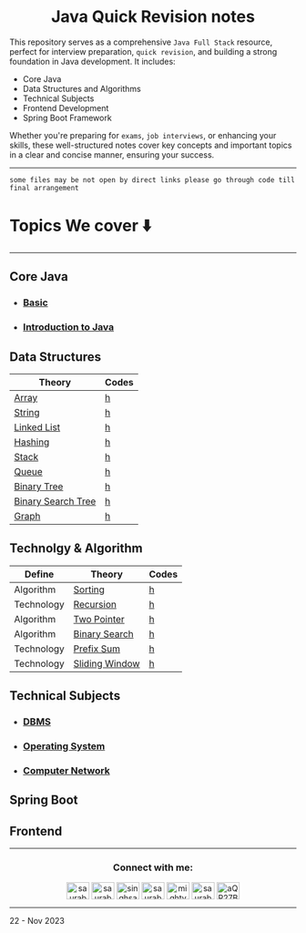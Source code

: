 <h1 align="center" > Java Quick Revision notes </h1> 

This repository serves as a comprehensive `Java Full Stack` resource, perfect for interview preparation, `quick revision`, and building a strong foundation in Java development. It includes:

+ Core Java
+ Data Structures and Algorithms
+ Technical Subjects
+ Frontend Development
+ Spring Boot Framework

Whether you're preparing for `exams`, `job interviews`, or enhancing your skills, these well-structured notes cover key concepts and important topics in a clear and concise manner, ensuring your success.

---

`some files may be not open by direct links please go through code till final arrangement`

# Topics We cover ⬇️

---

<h2  > Core Java </h2>


+ ### [Basic](https://github.com/saurabhbahadur/java-interview-questions/blob/main/Basics.md)
+ ### [Introduction to Java](https://github.com/saurabhbahadur/java-interview-questions/blob/main/JAVA/Introduction%20to%20Java.md)

<h2 > Data Structures </h2>

| Theory                 | Codes     |
|------------------------|-----------|
| [Array](https://github.com/saurabhbahadur/java-interview-questions/blob/main/Data%20Strucures/Array.md)              | [h]()     |
| [String](https://github.com/saurabhbahadur/java-interview-questions/blob/main/Data%20Strucures/String.md)             | [h]()     |
| [Linked List](https://github.com/saurabhbahadur/java-interview-questions/blob/main/Data%20Strucures/LinkedList.md)        | [h]()     |
| [Hashing](https://github.com/saurabhbahadur/java-interview-questions/blob/main/Data%20Strucures/Hashing.md)            | [h]()     |
| [Stack](https://github.com/saurabhbahadur/java-interview-questions/blob/main/Data%20Strucures/Stack.md)              | [h]()     |
| [Queue](https://github.com/saurabhbahadur/java-interview-questions/blob/main/Data%20Strucures/Queue.md)              | [h]()     |
| [Binary Tree](https://github.com/saurabhbahadur/java-interview-questions/blob/main/Data%20Strucures/BinaryTree.md)        | [h]()     |
| [Binary Search Tree](https://github.com/saurabhbahadur/java-interview-questions/blob/main/Data%20Strucures/BinarySearchTree.md) | [h]()     |
| [Graph](https://github.com/saurabhbahadur/java-interview-questions/blob/main/Data%20Strucures/Graph.md)              | [h]()     |

<h2  > Technolgy & Algorithm </h2>

| Define     | Theory             | Codes     |
|------------|--------------------|-----------|
| Algorithm  | [Sorting](https://github.com/saurabhbahadur/java-interview-questions/blob/main/Tech%20%26%20Algo/Sorting.md)        | [h]()     |
| Technology | [Recursion](https://github.com/saurabhbahadur/java-interview-questions/blob/main/Tech%20%26%20Algo/Recursion.md)      | [h]()     |
| Algorithm  | [Two Pointer](https://github.com/saurabhbahadur/java-interview-questions/blob/main/Tech%20%26%20Algo/TwoPointer.md)    | [h]()     |
| Algorithm  | [Binary Search](https://github.com/saurabhbahadur/java-interview-questions/blob/main/Tech%20%26%20Algo/BinarySearch.md)  | [h]()     |
| Technology | [Prefix Sum](https://github.com/saurabhbahadur/java-interview-questions/blob/main/Tech%20%26%20Algo/PrefixSum.md)     | [h]()     |
| Technology | [Sliding Window](https://github.com/saurabhbahadur/java-interview-questions/blob/main/Tech%20%26%20Algo/SlidingWindow.md) | [h]()     |




<h2  > Technical Subjects  </h2>

+ ### [DBMS](https://github.com/saurabhbahadur/java-interview-questions/blob/main/Tech%20Subject/DBMS.md)
+ ### [Operating System](https://github.com/saurabhbahadur/java-interview-questions/blob/main/Tech%20Subject/OperatingSystem.md)
+ ### [Computer Network](https://github.com/saurabhbahadur/java-interview-questions/blob/main/Tech%20Subject/ComputerNetwork.md)

<h2  > Spring Boot </h2>



<h2  > Frontend </h2>



---


<h3 align="center">Connect with me:</h3>
<p align="center">
<a href="https://twitter.com/saurabhbahadur" target="blank"><img align="center" src="https://raw.githubusercontent.com/rahuldkjain/github-profile-readme-generator/master/src/images/icons/Social/twitter.svg" alt="saurabhbahadur" height="30" width="40" /></a>
<a href="https://linkedin.com/in/saurabhbahadur" target="blank"><img align="center" src="https://raw.githubusercontent.com/rahuldkjain/github-profile-readme-generator/master/src/images/icons/Social/linked-in-alt.svg" alt="saurabhbahadur" height="30" width="40" /></a>
<a href="https://fb.com/singhsaurabhbahadur" target="blank"><img align="center" src="https://raw.githubusercontent.com/rahuldkjain/github-profile-readme-generator/master/src/images/icons/Social/facebook.svg" alt="singhsaurabhbahadur" height="30" width="40" /></a>
<a href="https://instagram.com/saurabhbahadur_" target="blank"><img align="center" src="https://raw.githubusercontent.com/rahuldkjain/github-profile-readme-generator/master/src/images/icons/Social/instagram.svg" alt="saurabhbahadur_" height="30" width="40" /></a>
<a href="https://www.youtube.com/c/mighty saur" target="blank"><img align="center" src="https://raw.githubusercontent.com/rahuldkjain/github-profile-readme-generator/master/src/images/icons/Social/youtube.svg" alt="mighty saur" height="30" width="40" /></a>
<a href="https://www.hackerrank.com/saurabhbahadur" target="blank"><img align="center" src="https://raw.githubusercontent.com/rahuldkjain/github-profile-readme-generator/master/src/images/icons/Social/hackerrank.svg" alt="saurabhbahadur" height="30" width="40" /></a>
<a href="https://discord.gg/aQR27Bg7de" target="blank"><img align="center" src="https://raw.githubusercontent.com/rahuldkjain/github-profile-readme-generator/master/src/images/icons/Social/discord.svg" alt="aQR27Bg7de" height="30" width="40" /></a>
</p>




---

22 - Nov 2023